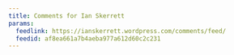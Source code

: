 ```yaml
---
title: Comments for Ian Skerrett
params:
  feedlink: https://ianskerrett.wordpress.com/comments/feed/
  feedid: af8ea661a7b4aeba977a612d60c2c231
---
```

